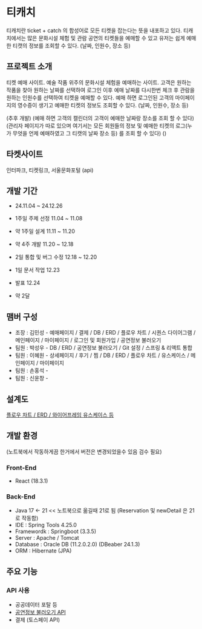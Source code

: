 # 티캐치
티캐치란 ticket + catch 의 합성어로 모든 티켓을 잡는다는 뜻을 내포하고 있다.
티캐치에서는 많은 문화시설 체험 및 관람 공연의 티켓들을 예매할 수 있고 유저는 쉽게 예매한 티캣의 정보를 조회할 수 있다. (날짜, 인원수, 장소 등)

## 프로젝트 소개
티켓 예매 사이트.
예술 작품 위주의 문화시설 체험을 예매하는 사이트.
고객은 원하는 작품을 찾아 원하는 날짜를 선택하여 로그인 이후 예매 날짜를 다시한번 체크 후 관람을 원하는 인원수를 선택하여 티켓을 예매할 수 있다.
예매 하면 로그인된 고객의 마이페이지의 영수증이 생기고 예매한 티켓의 정보도 조회할 수 있다. (날짜, 인원수, 장소 등)

(추후 개발) 
(예매 하면 고객의 캘린더의 고객이 예매한 날짜랑 장소를 조회 할 수 있다) 
(관리자 페이지가 따로 있으며 여기서는 모든 회원들의 정보 및 예매한 티켓의 로그(누가 무엇을 언제 예매하였고 그 티캣의 날짜 장소 등) 를 조회 할 수 있다)
()

## 타켓사이트 
인터파크, 티켓링크, 서울문화포털 (api)

## 개발 기간
- 24.11.04 ~ 24.12.26
  
- 1주일 주제 선정 11.04 ~ 11.08
- 약 1주일 설계 11.11 ~ 11.20
- 약 4주 개발 11.20 ~ 12.18
- 2일 통합 및 버그 수정 12.18 ~ 12.20
- 1일 문서 작업 12.23
- 발표 12.24
- 약 2달

## 맴버 구성
- 조장 : 김민성 - 예매페이지 / 결제 / DB / ERD /  플로우 차트 / 시퀀스 다이어그램 / 메인페이지 / 마이페이지 / 로그인 및 회원가입 / 공연정보 불러오기
- 팀원 : 박성우 - DB / ERD / 공연정보 불러오기 / Git 설정 / 스프링 & 리액트 통합
- 팀원 : 이혜원 - 상세페이지 / 후기 / 찜 / DB / ERD / 플로우 차트 / 유스케이스 / 메인페이지 / 마이페이지
- 팀원 : 손홍석 - 
- 팀원 : 신윤창 -

## 설계도
[플로우 차트 / ERD / 와이어프레임 유스케이스 등](https://drive.google.com/file/d/1rJ98jUYeRiusLpkJjoduckJKTypFYKiF/view?usp=sharing)

## 개발 환경 
(노트북에서 작동하게끔 한거에서 버전은 변경되었을수 있음 검수 필요)
### Front-End
- React (18.3.1)
### Back-End
- Java 17 <- 21 << 노트북으로 옮길때 21로 됨 (Reservation 및 newDetail 은 21로 작동함)
- IDE : Spring Tools 4.25.0
- Framewordk : Springboot (3.3.5)
- Server : Apache / Tomcat
- Database : Oracle DB (11.2.0.2.0) (DBeaber 24.1.3)
- ORM : Hibernate (JPA)

## 주요 기능
### API 사용
- 공공데이터 포탈 등
- [공연정보 불러오기 API](https://www.kopis.or.kr/por/cs/openapi/openApiInfo.do?menuId=MNU_00074)
- 결제 (토스페이 API)


